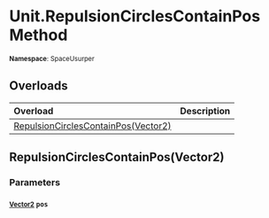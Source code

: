 # Unit.RepulsionCirclesContainPos Method

<small>**Namespace**: SpaceUsurper</small>

## Overloads

<div markdown="1" class="member-table">

| Overload | Description |
| :------- | ----------- |
| [RepulsionCirclesContainPos(Vector2)](#Vector2_) |  | 

</div>

## RepulsionCirclesContainPos(Vector2)
### Parameters
#### <small>[Vector2](https://docs.unity3d.com/ScriptReference/Vector2.html)</small> `pos`

